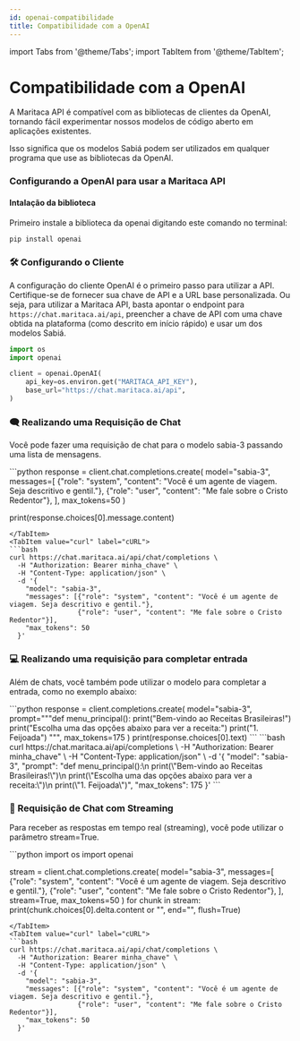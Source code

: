```yaml
---
id: openai-compatibilidade
title: Compatibilidade com a OpenAI
---
```


import Tabs from '@theme/Tabs';
import TabItem from '@theme/TabItem';

# Compatibilidade com a OpenAI 

A Maritaca API é compatível com as bibliotecas de clientes da OpenAI, tornando fácil experimentar nossos modelos de código aberto em aplicações existentes.

Isso significa que os modelos Sabiá podem ser utilizados em qualquer programa que use as bibliotecas da OpenAI.

### **Configurando a OpenAI para usar a Maritaca API**

#### Intalação da biblioteca

Primeiro instale a biblioteca da openai digitando este comando no terminal: 

```bash
pip install openai
```

### 🛠️ Configurando o Cliente
A configuração do cliente OpenAI é o primeiro passo para utilizar a API. Certifique-se de fornecer sua chave de API e a URL base personalizada. Ou seja, para utilizar a Maritaca API, basta apontar o endpoint para `https://chat.maritaca.ai/api`, preencher a chave de API com uma chave obtida na plataforma (como descrito em início rápido) e usar um dos modelos Sabiá.
```python
import os
import openai

client = openai.OpenAI(
    api_key=os.environ.get("MARITACA_API_KEY"),
    base_url="https://chat.maritaca.ai/api",
)
```


### 🗨️ Realizando uma Requisição de Chat

Você pode fazer uma requisição de chat para o modelo sabia-3 passando uma lista de mensagens.

<Tabs>
<TabItem value="python" label="Python" default>
```python
response = client.chat.completions.create(
  model="sabia-3",
  messages=[
    {"role": "system", "content": "Você é um agente de viagem. Seja descritivo e gentil."},
    {"role": "user", "content": "Me fale sobre o Cristo Redentor"},
  ],
  max_tokens=50
)

print(response.choices[0].message.content)
```
</TabItem>
<TabItem value="curl" label="cURL">
```bash
curl https://chat.maritaca.ai/api/chat/completions \
  -H "Authorization: Bearer minha_chave" \
  -H "Content-Type: application/json" \
  -d '{
    "model": "sabia-3",
    "messages": [{"role": "system", "content": "Você é um agente de viagem. Seja descritivo e gentil."},
                 {"role": "user", "content": "Me fale sobre o Cristo Redentor"}],
    "max_tokens": 50
  }'
```
</TabItem>
</Tabs>

### 💻 Realizando uma requisição para completar entrada
Além de chats, você também pode utilizar o modelo para completar a entrada, como no exemplo abaixo:

<Tabs>
<TabItem value="python" label="Python" default>
```python
response = client.completions.create(
  model="sabia-3",
  prompt="""def menu_principal():
  print("Bem-vindo ao Receitas Brasileiras!")
  print("Escolha uma das opções abaixo para ver a receita:")
  print("1. Feijoada") """,
  max_tokens=175
)
print(response.choices[0].text)
```
</TabItem>
<TabItem value="curl" label="cURL">
```bash
curl https://chat.maritaca.ai/api/completions \
  -H "Authorization: Bearer minha_chave" \
  -H "Content-Type: application/json" \
  -d '{
    "model": "sabia-3",
    "prompt": "def menu_principal():\n  print(\"Bem-vindo ao Receitas Brasileiras!\")\n  print(\"Escolha uma das opções abaixo para ver a receita:\")\n  print(\"1. Feijoada\")",
    "max_tokens": 175
  }'
```
</TabItem>
</Tabs>

### 🔄 Requisição de Chat com Streaming

Para receber as respostas em tempo real (streaming), você pode utilizar o parâmetro stream=True.

<Tabs>
<TabItem value="python" label="Python" default>
```python
import os
import openai

stream = client.chat.completions.create(
  model="sabia-3",
  messages=[
    {"role": "system", "content": "Você é um agente de viagem. Seja descritivo e gentil."},
    {"role": "user", "content": "Me fale sobre o Cristo Redentor"},
  ],
  stream=True,
  max_tokens=50
)
for chunk in stream:
  print(chunk.choices[0].delta.content or "", end="", flush=True)
```
</TabItem>
<TabItem value="curl" label="cURL">
```bash
curl https://chat.maritaca.ai/api/chat/completions \
  -H "Authorization: Bearer minha_chave" \
  -H "Content-Type: application/json" \
  -d '{
    "model": "sabia-3",
    "messages": [{"role": "system", "content": "Você é um agente de viagem. Seja descritivo e gentil."},
                 {"role": "user", "content": "Me fale sobre o Cristo Redentor"}],
    "max_tokens": 50
  }'
```
</TabItem>
</Tabs>
